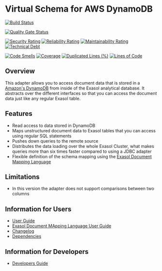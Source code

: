 # Virtual Schema for AWS DynamoDB

[![Build Status](https://github.com/exasol/dynamodb-virtual-schema/actions/workflows/ci-build.yml/badge.svg)](https://github.com/exasol/dynamodb-virtual-schema/actions/workflows/ci-build.yml)

[![Quality Gate Status](https://sonarcloud.io/api/project_badges/measure?project=com.exasol%3Adynamodb-virtual-schema&metric=alert_status)](https://sonarcloud.io/dashboard?id=com.exasol%3Adynamodb-virtual-schema)

[![Security Rating](https://sonarcloud.io/api/project_badges/measure?project=com.exasol%3Adynamodb-virtual-schema&metric=security_rating)](https://sonarcloud.io/dashboard?id=com.exasol%3Adynamodb-virtual-schema)
[![Reliability Rating](https://sonarcloud.io/api/project_badges/measure?project=com.exasol%3Adynamodb-virtual-schema&metric=reliability_rating)](https://sonarcloud.io/dashboard?id=com.exasol%3Adynamodb-virtual-schema)
[![Maintainability Rating](https://sonarcloud.io/api/project_badges/measure?project=com.exasol%3Adynamodb-virtual-schema&metric=sqale_rating)](https://sonarcloud.io/dashboard?id=com.exasol%3Adynamodb-virtual-schema)
[![Technical Debt](https://sonarcloud.io/api/project_badges/measure?project=com.exasol%3Adynamodb-virtual-schema&metric=sqale_index)](https://sonarcloud.io/dashboard?id=com.exasol%3Adynamodb-virtual-schema)

[![Code Smells](https://sonarcloud.io/api/project_badges/measure?project=com.exasol%3Adynamodb-virtual-schema&metric=code_smells)](https://sonarcloud.io/dashboard?id=com.exasol%3Adynamodb-virtual-schema)
[![Coverage](https://sonarcloud.io/api/project_badges/measure?project=com.exasol%3Adynamodb-virtual-schema&metric=coverage)](https://sonarcloud.io/dashboard?id=com.exasol%3Adynamodb-virtual-schema)
[![Duplicated Lines (%)](https://sonarcloud.io/api/project_badges/measure?project=com.exasol%3Adynamodb-virtual-schema&metric=duplicated_lines_density)](https://sonarcloud.io/dashboard?id=com.exasol%3Adynamodb-virtual-schema)
[![Lines of Code](https://sonarcloud.io/api/project_badges/measure?project=com.exasol%3Adynamodb-virtual-schema&metric=ncloc)](https://sonarcloud.io/dashboard?id=com.exasol%3Adynamodb-virtual-schema)

## Overview

This adapter allows you to access document data that is stored in a [Amazon's DynamoDB](https://aws.amazon.com/dynamodb/) from inside of the Exasol analytical database. It abstracts over the different interfaces so that you can access the document data just like any regular Exasol table.

## Features

* Read access to data stored in DynamoDB
* Maps unstructured document data to Exasol tables that you can access using regular SQL statements
* Pushes down queries to the remote source
* Distributes the data loading over the whole Exasol Cluster, what makes queries more than six times faster compared to using a JDBC adapter
* Flexible definition of the schema mapping using the [Exasol Document Mapping Language](https://github.com/exasol/virtual-schema-common-document/blob/main/doc/user_guide/edml_user_guide.md)

## Limitations

* In this version the adapter does not support comparisons between two columns

## Information for Users

* [User Guide](doc/user-guide/user_guide.md)
* [Exasol Document MApping Language User Guide](https://github.com/exasol/virtual-schema-common-document/blob/main/doc/user_guide/edml_user_guide.md)
* [Changelog](doc/changes/changelog.md)
* [Dependencies](dependencies.md)

## Information for Developers

* [Developers Guide](doc/development/developers_guide.md)

<!-- @formatter:off -->
[virtual-schema-common-document]: https://github.com/exasol/virtual-schema-common-document
[artifact-reference-checker-plugin]: https://github.com/exasol/artifact-reference-checker-maven-plugin
